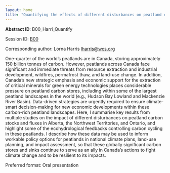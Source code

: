 ```yaml
---
layout: home
title: "Quantifying the effects of different disturbances on peatland carbon stocks and fluxes: connecting science and policy"
---
```



**Abstract ID**: B00_Harri_Quantify

Session ID: [B00](.)

Corresponding author: Lorna Harris <a href="mailto:lharris@wcs.org">lharris@wcs.org</a>

One-quarter of the world’s peatlands are in Canada, storing approximately 150 billion tonnes of carbon. However, peatlands across Canada face significant and immediate threats from resource extraction and industrial development, wildfires, permafrost thaw, and land-use change. In addition, Canada’s new strategic emphasis and economic support for the extraction of critical minerals for green energy technologies places considerable pressure on peatland carbon stores, including within some of the largest peatland landscapes in the world (e.g., Hudson Bay Lowland and Mackenzie River Basin). Data-driven strategies are urgently required to ensure climate-smart decision-making for new economic developments within these carbon-rich peatland landscapes. Here, I summarise key results from multiple studies on the impact of different disturbances on peatland carbon stocks and fluxes in Alberta, the Northwest Territories, and Ontario, and highlight some of the ecohydrological feedbacks controlling carbon cycling in these peatlands. I describe how these data may be used to inform workable policy options for peatlands in national climate plans, land-use planning, and impact assessment, so that these globally significant carbon stores and sinks continue to serve as an ally in Canada’s actions to fight climate change and to be resilient to its impacts.

Preferred format: Oral presentation

